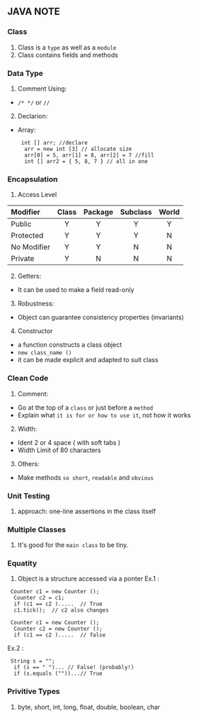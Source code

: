 ## JAVA NOTE

### Class

1. Class is a `type` as well as a `module`
2. Class contains fields and methods

### Data Type

1. Comment Using: 
 - `/* */` or `//`
2. Declarion:
 - Array:
   ```
	int [] arr; //declare
	 arr = new int [3] // allocate size 
	 arr[0] = 5, arr[1] = 8, arr[2] = 7 //fill
	 int [] arr2 = { 5, 8, 7 } // all in one 
	```
### Encapsulation 

1. Access Level

| Modifier    | Class | Package | Subclass | World |
| :---        | :---: | :---:   | :---:    | :---: |
| Public      | Y     | Y       | Y        | Y     |
| Protected   | Y     | Y       | Y        | N     |
| No Modifier | Y     | Y       | N        | N     |
| Private     | Y     | N       | N        | N

2. Getters:
 - It can be used to make a field read-only

3. Robustness:
 - Object can guarantee consistency properties (invariants)
4. Constructor 
 - a function constructs a class object
 - `new class_name () `
 - it can be made explicit and adapted to suit class

### Clean Code

1. Comment:
 - Go at the top of a `class` or just before a `method`
 - Explain what `it is for or how to use it`, not how it works
2. Width:
 - Ident 2 or 4 space ( with soft tabs )
 - Width Limit of 80 characters
3. Others:
 - Make methods `so short`, `readable` and `obvious`

### Unit Testing

1. approach:
   one-line assertions in the class itself

### Multiple Classes

1. It's good for the `main class` to be tiny.

### Equatity

1. Object is a structure accessed via a ponter
 Ex.1 :
  ```
   Counter c1 = new Counter ();
	Counter c2 = c1;
	if (c1 == c2 ).....  // True
	c1.tick();  // c2 also changes
  ```

  ```
   Counter c1 = new Counter ();
	Counter c2 = new Counter ();
	if (c1 == c2 ).....  // false
  ```
  Ex.2 :
  
  ```
   String s = "";
	if (s == " ")... // False! (probably!)
	if (s.equals (""))...// True
  ```

### Privitive Types

1. byte, short, int, long, float, double, boolean, char 
